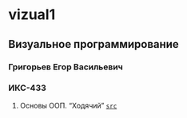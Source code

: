 # vizual1
## Визуальное программирование
### Григорьев Егор Васильевич
### ИКС-433

1. Основы ООП. “Ходячий” [`src`](/src)
